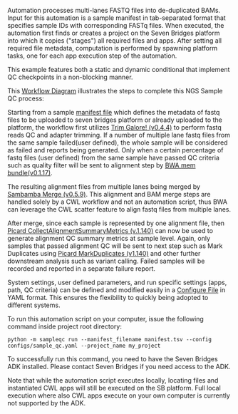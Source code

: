 Automation processes multi-lanes FASTQ files into de-duplicated BAMs. Input for this automation is a sample manifest in tab-separated format that specifies sample IDs with corresponding FASTq files. When executed, the automation first finds or creates a project on the Seven Bridges platform into which it copies ("stages") all required files and apps. After setting all required file metadata, computation is performed by spawning platform tasks, one for each app execution step of the automation.

This example features both a static and dynamic conditional that implement QC checkpoints in a non-blocking manner.

This [Workflow Diagram](https://igor.sbgenomics.com/u/lizhang/adk-resources/files/5ca3b803e4b09d72da2bd70a/) illustrates the steps to complete this NGS Sample QC process: 

Starting from a sample [manifest file](https://github.com/sbg/adk-examples/blob/master/examples/sample-qc/manifest.tsv) which defines the metadata of fastq files to be uploaded to seven bridges platform or already uploaded to the platform,  the workflow first utilizes [Trim Galore! (v0.4.4)](https://igor.sbgenomics.com/public/apps#admin/sbg-public-data/trim-galore/) to perform fastq reads QC and adapter trimming. If a number of multiple lane fastq files from the same sample failed(user defined), the whole sample will be considered as failed and reports being generated. Only when a certain percentage of fastq files (user defined) from the same sample have passed QC criteria such as quality filter will be sent to alignment step by [BWA mem bundle(v0.1.17)](https://igor.sbgenomics.com/public/apps#admin/sbg-public-data/bwa-mem-bundle-0-7-17/). 

The resulting alignment files from multiple lanes being merged by [Sambamba Merge (v0.5.9)](https://igor.sbgenomics.com/public/apps#admin/sbg-public-data/sambamba-merge-0-5-9/). This alignment and BAM merge steps are handled solely by a CWL workflow and not an automation script, thus BWA can leverage the CWL scatter feature to align fastq files from multiple lanes. 

After merge, since each sample is represented by one alignment file, then [Picard CollectAlignmentSummaryMetrics (v.1.140)](https://igor.sbgenomics.com/public/apps#admin/sbg-public-data/picard-collectalignmentsummarymetrics-1-140/) can now be used to generate alignment QC summary metrics at sample level. Again, only samples that passed alignment QC will be sent to next step such as Mark Duplicates using [Picard MarkDuplicates (v1.140)](https://igor.sbgenomics.com/public/apps#admin/sbg-public-data/picard-markduplicates-1-140/) and other further downstream analysis such as variant calling. Failed samples will be recorded and reported in a separate failure report.

System settings, user defined parameters, and run specific settings (apps, path, QC criteria) can be defined and modified easily in a [Configure File](https://github.com/sbg/adk-examples/blob/master/examples/sample-qc/configs/sample_qc.yaml) in YAML format. This ensures the flexibility to quickly being adopted to different systems. 

To run this automation script on your computer, issue the following command inside project root directory:

```
python -m sampleqc run --manifest_filename manifest.tsv --config configs/sample_qc.yaml --project_name my_project

```

To successfully run this command, you need to have the Seven Bridges ADK installed. Please contact Seven Bridges if you need access to the ADK.

Note that while the automation script executes locally, locating files and instantiated CWL apps will still be executed on the SB platform. Full local execution where also CWL apps execute on your own computer is currently not supported by the ADK.

